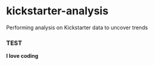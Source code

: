 # kickstarter-analysis
Performing analysis on Kickstarter data to uncover trends


### TEST 

**I love coding**
